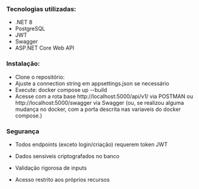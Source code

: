  ### Tecnologias utilizadas: </br>
* .NET 8
* PostgreSQL
* JWT
* Swagger
* ASP.NET Core Web API
  
 ### Instalação:
* Clone o repositório: </br>
* Ajuste a connection string em appsettings.json se necessário </br>
* Execute: docker compose up --build   </br>
* Acesse com a rota base http://localhost:5000/api/v1/  via POSTMAN ou http://localhost:5000/swagger via Swagger   (ou, se realizou alguma mudança no docker, com a porta descrita nas variaveis do  docker compose.)

### Segurança 
* Todos endpoints (exceto login/criação) requerem token JWT

* Dados sensíveis criptografados no banco

* Validação rigorosa de inputs

* Acesso restrito aos próprios recursos
